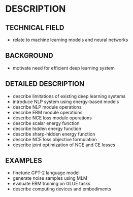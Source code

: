 # DESCRIPTION

## TECHNICAL FIELD

- relate to machine learning models and neural networks

## BACKGROUND

- motivate need for efficient deep learning system

## DETAILED DESCRIPTION

- describe limitations of existing deep learning systems
- introduce NLP system using energy-based models
- describe NLP module operations
- describe EBM module operations
- describe NCE loss module operations
- describe scalar energy function
- describe hidden energy function
- describe sharp-hidden energy function
- describe NCE loss objective formulation
- describe joint optimization of NCE and CE losses

## EXAMPLES

- finetune GPT-2 language model
- generate noise samples using MLM
- evaluate EBM training on GLUE tasks
- describe computing devices and embodiments


